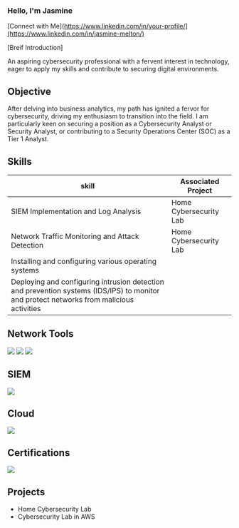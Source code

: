 ### Hello, I'm Jasmine 
[Connect with Me](https://www.linkedin.com/in/your-profile/](https://www.linkedin.com/in/jasmine-melton/)

[Breif Introduction]

An aspiring cybersecurity professional with a fervent interest in technology, eager to apply my skills and contribute to securing digital environments.

## Objective 


After delving into business analytics, my path has ignited a fervor for cybersecurity, driving my enthusiasm to transition into the field. I am particularly keen on securing a position as a Cybersecurity Analyst or Security Analyst, or contributing to a Security Operations Center (SOC) as a Tier 1 Analyst.

## Skills 


| skill                                   | Associated Project     |
|-----------------------------------------|------------------------|
|SIEM Implementation and Log Analysis     | Home Cybersecurity Lab                         |
|Network Traffic Monitoring and Attack Detection | Home Cybersecurity Lab                  | 
|Installing and configuring various operating systems |                                    |
|Deploying and configuring intrusion detection and prevention systems (IDS/IPS) to monitor and protect networks from malicious activities |            |
                                                                  




## Network Tools 
<div>
  <img src="https://img.shields.io/badge/-Snort-336791?&style=for-the-badge&logo=snort&logoColor=white)](https://www.snort.org/" />
  <img src="https://img.shields.io/badge/-Metasploit-DC382D?&style=for-the-badge&logo=metasploit&logoColor=white)](https://www.metasploit.com/" />
  <img src="https://img.shields.io/badge/-pfSense-2FA4E7?&style=for-the-badge&logo=pfsense&logoColor=white)](https://www.pfsense.org/" />

</div>

## SIEM 
<div>
<img src="https://img.shields.io/badge/-Wazuh-2189b9?&style=for-the-badge&logo=wazuh&logoColor=white)](https://wazuh.com/)" />

</div>

## Cloud 
<div>
<img src="https://img.shields.io/badge/-AWS-232F3E?&style=for-the-badge&logo=amazon-aws&logoColor=white)](https://aws.amazon.com/)" />

</div>


## Certifications 
<div>
<img src="https://img.shields.io/badge/-CompTIA%20Security%2B-003A59?&style=for-the-badge&logo=CompTIA&logoColor=white)](https://www.comptia.org/certifications/security)" />

  
</div>

## Projects 
 - Home Cybersecurity Lab
 - Cybersecurity Lab in AWS 

<!--
**JaiMelton/JaiMelton** is a ✨ _special_ ✨ repository because its `README.md` (this file) appears on your GitHub profile.

Here are some ideas to get you started:

- 🔭 I’m currently working on ...
- 🌱 I’m currently learning ...
- 👯 I’m looking to collaborate on ...
- 🤔 I’m looking for help with ...
- 💬 Ask me about ...
- 📫 How to reach me: ...
- 😄 Pronouns: ...
- ⚡ Fun fact: ...
-->
